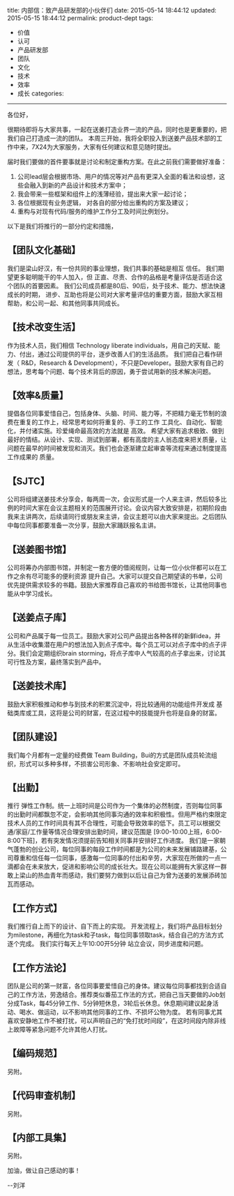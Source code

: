 ﻿title: 内部信：致产品研发部的小伙伴们 
date: 2015-05-14 18:44:12
updated: 2015-05-15 18:44:12
permalink: product-dept
tags:
 - 价值
 - 认可
 - 产品研发部
 - 团队
 - 文化
 - 技术
 - 效率
 - 成长
categories:

---

各位好，

很期待即将与大家共事，一起在送姜打造业界一流的产品，同时也是更重要的，把我们自己打造成一流的团队。
本周三开始，我将全职投入到送姜产品技术部的工作中来，7X24为大家服务，大家有任何建议和意见随时提出。

届时我们要做的首件要事就是讨论和制定重构方案。在此之前我们需要做好准备：
1. 公司lead层会根据市场、用户的情况等对产品有更深入全面的看法和设想，这些会融入到新的产品设计和技术方案中；
2. 我会带来一些框架和组件上的浅薄经验，提出来大家一起讨论；
3. 各位根据现有业务逻辑， 对各自的部分给出重构的方案及建议；
4. 重构与对现有代码/服务的维护工作分工及时间比例划分。

以下是我们将推行的一部分约定和措施，

## 【团队文化基础】
我们是梁山好汉，有一份共同的事业理想，我们共事的基础是相互 信任。
我们期望更多聪明能干的牛人加入，但 正直、尽责、合作的品格是考量评估是否适合这个团队的首要因素。
我们公司成员都是80后、90后，处于技术、能力、想法快速成长的时期， 进步、互助也将是公司对大家考量评估的重要方面，鼓励大家互相帮助，和公司一起、和其他同事共同成长。

## 【技术改变生活】
作为技术人员，我们相信 Technology liberate individuals，用自己的天赋、能力、付出，通过公司提供的平台，逐步改善人们的生活品质。
我们把自己看作研发（ R&D，Research & Development），不只是Developer。鼓励大家有自己的想法，思考每个问题、每个技术背后的原因，勇于尝试用新的技术解决问题。

## 【效率&质量】
提倡各位同事爱惜自己，包括身体、头脑、时间、能力等，不把精力毫无节制的浪费在重复的工作上，经常思考如何将重复的、手工的工作 工具化、自动化、智能化，并付诸实施。珍爱绳命最高效的方法就是 高效。
希望大家有追求极致、做到最好的情结。从设计、实现、测试到部署，都有高度的主人翁态度来把关质量，让问题在最早的时间被发现和消灭。我们也会逐渐建立起审查等流程来通过制度提高工作成果的 质量。

## 【SJTC】
公司将组建送姜技术分享会，每两周一次，会议形式是一个人来主讲，然后较多比例的时间大家在会议主题相关的范围展开讨论。会议内容大致安排是，初期阶段由我来主讲两次，后续请同行或朋友来主讲，会议主题可以由大家来提出。之后团队中每位同事都要准备一次分享，鼓励大家踊跃报名主讲。

## 【送姜图书馆】
公司将筹办内部图书馆，并制定一套方便的借阅规则，让每一位小伙伴都可以在工作之余有尽可能多的便利资源 提升自己。大家可以提交自己期望读的书单，公司优先提供需求较多的书籍。鼓励大家推荐自己喜欢的书给图书馆长，让其他同事也能从中学习成长。

## 【送姜点子库】
公司和产品属于每一位员工。鼓励大家对公司产品提出各种各样的新鲜idea，并从生活中收集潜在用户的想法加入到点子库中。每个员工可以对点子库中的点子评分。我们会定期组织brain storming，将点子库中人气较高的点子拿出来，讨论其可行性及方案，最终落实到产品中。

## 【送姜技术库】
鼓励大家积极推动和参与到技术的积累沉淀中，将比较通用的功能组件开发成 基础类库或工具，这将是公司的财富，在这过程中的技能提升也将是自身的财富。

## 【团队建设】
我们每个月都有一定量的经费做 Team Building，Bui的方式是团队成员轮流组织，形式可以多种多样，不损害公司形象、不影响社会安定即可。

## 【出勤】
推行 弹性工作制。统一上班时间是公司作为一个集体的必然制度，否则每位同事的出勤时间都飘忽不定，会影响其他同事沟通的效率和积极性。但用严格约束限定技术人员的工作时间具有其不合理性，可能会导致效率的低下。员工可以根据交通/家庭/工作量等情况合理安排出勤时间，建议范围是 [9:00-10:00上班，6:00-8:00下班]，若有突发情况须提前告知相关同事并安排好工作进度。
我们是一家朝气蓬勃的创业公司，每位同事的每段工作时间都是为公司的未来发展铺路建基，公司尊重和信任每一位同事，感激每一位同事的付出和辛劳，大家现在所做的一点一滴都会在未来放大，促进和影响公司的成长壮大。现在公司以能拥有大家这样一群敢上梁山的热血青年而感动，我们要努力做到以后让自己为曾为送姜的发展添砖加瓦而感动。

## 【工作方式】
我们推行自上而下的设计、自下而上的实现。
开发流程上，我们将产品目标划分为milestone，再细化为task和子task，每位同事领取task，结合自己的方法方式逐个完成。
我们实行每天上午10:00开5分钟 站立会议，同步进度和问题。

## 【工作方法论】
团队是公司的第一财富，各位同事要爱惜自己的身体。建议每位同事都找到合适自己的工作方法，劳逸结合。推荐类似番茄工作法的方式，把自己当天要做的Job划分成Task，每45分钟工作、5分钟短休息，3轮后长休息。休息期间建议起身活动、喝水、做运动，以不影响其他同事的工作、不损坏公物为度。
若有同事尤其喜欢安静地工作不被打扰，可以声明自己的“免打扰时间段”，在这时间段内除非线上故障等紧急问题不允许其他人打扰。

## 【编码规范】
另附。

## 【代码审查机制】
另附。

## 【内部工具集】
另附。

加油，做让自己感动的事！

--刘洋

